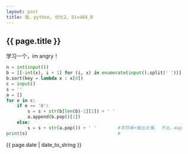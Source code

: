 ```yaml
---
layout: post
title: 我，python, 优化2, Div484_B
---
```

## {{ page.title }}
学习一个，im angry！

```py
n = int(input())
b = [[-int(x), i + 1] for (i, x) in enumerate(input().split(' '))]
b.sort(key = lambda x : x[0])
c = input()    
s = ''
a = []
for e in c:
    if e == '0':
        s = s + str(b[len(b)-1][1]) + ' '
        a.append(b.pop()[1])
    else:
        s = s + str(a.pop()) + ' '        #字符串+输出太慢， 不比，map
print(s)                                  #   
```

{{ page.date | date_to_string }}